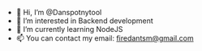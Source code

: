 - 👋 Hi, I’m @Danspotnytool
- 👀 I’m interested in Backend development
- 🌱 I’m currently learning NodeJS
- 📫 You can contact my email: firedantsm@gmail.com
<!---
Danspotnytool/Danspotnytool is a ✨ special ✨ repository because its `README.md` (this file) appears on your GitHub profile.
You can click the Preview link to take a look at your changes.
--->
